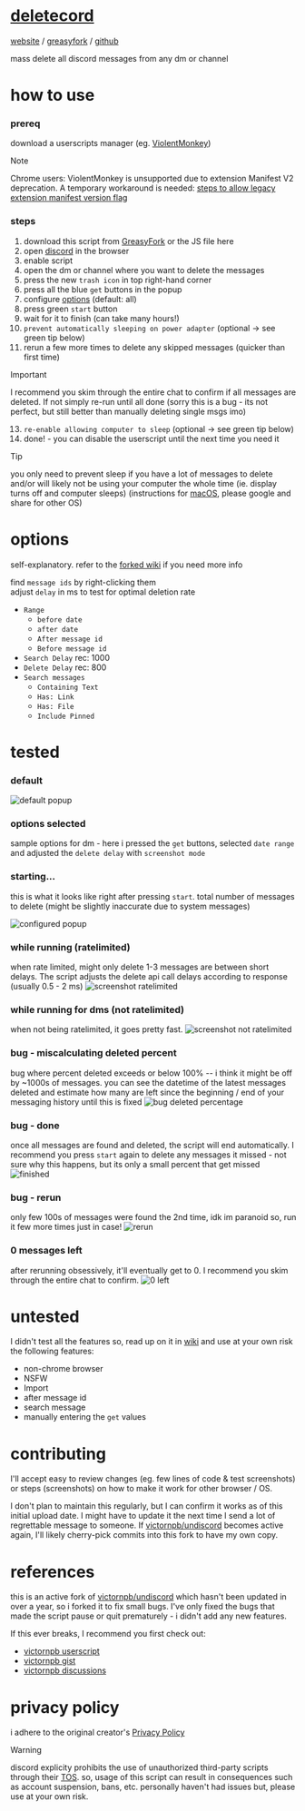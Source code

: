 # [deletecord](https://bekkibau.github.io/deletecord) 

[website](https://bekkibau.github.io/deletecord) / [greasyfork](https://greasyfork.org/en/scripts/518587-deletcord-delete-all-messages-in-a-discord-channel-or-dm-mass-deletion) / [github](https://github.com/bekkibau/deletecord)  

mass delete all discord messages from any dm or channel  

# how to use
### prereq
download a userscripts manager (eg. [ViolentMonkey](https://violentmonkey.github.io))  

> [!NOTE] 
Chrome users: ViolentMonkey is unsupported due to extension Manifest V2 deprecation. A temporary workaround is needed: [steps to allow legacy extension manifest version flag](https://github.com/violentmonkey/violentmonkey/issues/2284#issuecomment-2709021118)  


### steps
1. download this script from [GreasyFork](https://greasyfork.org/en/scripts/518587-deletcord-delete-all-messages-in-a-discord-channel-or-dm-mass-deletion) or the JS file here
2. open [discord](https://discord.com/app) in the browser
3. enable script
4. open the dm or channel where you want to delete the messages
5. press the new `trash icon` in top right-hand corner
6. press all the blue `get` buttons in the popup
7. configure [options](#options) (default: all)
8. press green `start` button
9. wait for it to finish (can take many hours!)
10. `prevent automatically sleeping on power adapter` (optional -> see green tip below)
11. rerun a few more times to delete any skipped messages (quicker than first time)  
    
> [!IMPORTANT]  
I recommend you skim through the entire chat to confirm if all messages are deleted. If not simply re-run until all done (sorry this is a bug - its not perfect, but still better than manually deleting single msgs imo)  

13. `re-enable allowing computer to sleep` (optional -> see green tip below)
14. done! - you can disable the userscript until the next time you need it  

> [!TIP]
you only need to prevent sleep if you have a lot of messages to delete and/or will likely not be using your computer the whole time (ie. display turns off and computer sleeps) (instructions for [macOS](https://support.apple.com/en-ca/guide/mac-help/mchle41a6ccd/mac), please google and share for other OS)  


# options
self-explanatory. refer to the [forked wiki](https://github.com/bekkibau/deketecord/wiki) if you need more info

find `message ids` by right-clicking them  
adjust `delay` in ms to test for optimal deletion rate 
- `Range`
    - `before date`
    - `after date`
    - `After message id`
    - `Before message id`  
- `Search Delay` rec: 1000
- `Delete Delay` rec: 800
- `Search messages`
    - `Containing Text`  
    - `Has: Link`
    - `Has: File`
    - `Include Pinned`

# tested
### default
![default popup](img/default.png)

### options selected
sample options for dm - here i pressed the `get` buttons, selected `date range` and adjusted the `delete delay` with `screenshot mode`

### starting...
this is what it looks like right after pressing `start`. total number of messages to delete (might be slightly inaccurate due to system messages)

![configured popup](img/config.png)

### while running (ratelimited)

when rate limited, might only delete 1-3 messages are between short delays. The script adjusts the delete api call delays according to  response (usually 0.5 - 2 ms) 
![screenshot ratelimited](img/ratelimited.png)

### while running for dms (not ratelimited)
when not being ratelimited, it goes pretty fast.
![screenshot not ratelimited](img/not_ratelimited.png)

### bug - miscalculating deleted percent
bug where percent deleted exceeds or below 100% -- i think it might be off by ~1000s of messages. you can see the datetime of the latest messages deleted and estimate how many are left since the beginning / end of your messaging history until this is fixed 
![bug deleted percentage](img/bug_100.png)

### bug - done
once all messages are found and deleted, the script will end automatically. I recommend you press `start` again to delete any messages it missed - not sure why this happens, but its only a small percent that get missed
![finished](img/done.png)

### bug - rerun
only few 100s of messages were found the 2nd time, idk im paranoid so, run it few more times just in case!
![rerun](img/rerun.png)

### 0 messages left
after rerunning obsessively, it'll eventually get to 0. I recommend you skim through the entire chat to confirm.
![0 left](img/0.png)

# untested
I didn't test all the features so, read up on it in [wiki](https://github.com/bekkibau/deletecord/wiki) and use at your own risk the following features:
- non-chrome browser
- NSFW
- Import
- after message id
- search message
- manually entering the `get` values

# contributing
I'll accept easy to review changes (eg. few lines of code & test screenshots) or steps (screenshots) on how to make it work for other browser / OS.

I don't plan to maintain this regularly, but I can confirm it works as of this initial upload date. I might have to update it the next time I send a lot of regrettable message to someone. If [victornpb/undiscord](https://github.com/victornpb/undiscord) becomes active again, I'll likely cherry-pick commits into this fork to have my own copy. 

# references

this is an active fork of [victornpb/undiscord](https://github.com/victornpb/undiscord) which hasn't been updated in over a year, so i forked it to fix small bugs. I've only fixed the bugs that made the script pause or quit prematurely - i didn't add any new features.

If this ever breaks, I recommend you first check out: 
- [victornpb userscript](https://greasyfork.org/en/scripts/406540-undiscord)
- [victornpb gist](https://gist.github.com/victornpb/135f5b346dea4decfc8f63ad7d9cc182)
- [victornpb discussions](https://github.com/victornpb/undiscord/discussions)

# privacy policy
i adhere to the original creator's [Privacy Policy](https://github.com/bekkibau/deletecord/wiki/Security-Policy)

> [!WARNING]  
discord explicity prohibits the use of unauthorized third-party scripts through their [TOS](https://discord.com/terms). so, usage of this script can result in consequences such as account suspension, bans, etc. personally haven't had issues but, please use at your own risk. 
